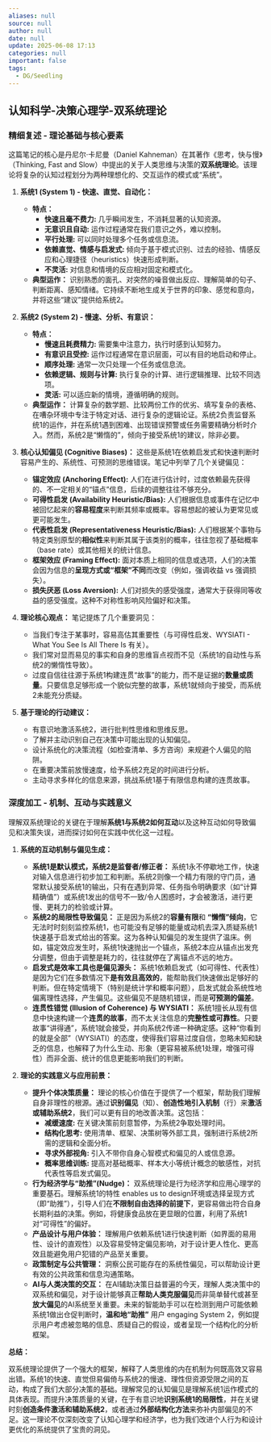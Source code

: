 ```yaml
---
aliases: null
source: null
author: null
date: null
update: 2025-06-08 17:13
categories: null
important: false
tags:
  - DG/Seedling
---
```


## 认知科学-决策心理学-双系统理论

### 精细复述 - 理论基础与核心要素

这篇笔记的核心是丹尼尔·卡尼曼（Daniel Kahneman）在其著作《思考，快与慢》（Thinking, Fast and Slow）中提出的关于人类思维与决策的**双系统理论**。该理论将复杂的认知过程划分为两种理想化的、交互运作的模式或“系统”。

1. **系统1 (System 1) - 快速、直觉、自动化：**
   - **特点：**
     - **快速且毫不费力:** 几乎瞬间发生，不消耗显著的认知资源。
     - **无意识且自动:** 运作过程通常在我们意识之外，难以控制。
     - **平行处理:** 可以同时处理多个任务或信息流。
     - **依赖直觉、情感与启发式:** 倾向于基于模式识别、过去的经验、情感反应和心理捷径（heuristics）快速形成判断。
     - **不灵活:** 对信息和情境的反应相对固定和模式化。
   - **典型运作：** 识别熟悉的面孔、对突然的噪音做出反应、理解简单的句子、判断距离、感知情绪。它持续不断地生成关于世界的印象、感觉和意向，并将这些“建议”提供给系统2。

2. **系统2 (System 2) - 慢速、分析、有意识：**
   - **特点：**
     - **慢速且耗费精力:** 需要集中注意力，执行时感到认知努力。
     - **有意识且受控:** 运作过程通常在意识层面，可以有目的地启动和停止。
     - **顺序处理:** 通常一次只处理一个任务或信息流。
     - **依赖逻辑、规则与计算:** 执行复杂的计算、进行逻辑推理、比较不同选项。
     - **灵活:** 可以适应新的情境，遵循明确的规则。
   - **典型运作：** 计算复杂的数学题、比较两份工作的优劣、填写复杂的表格、在嘈杂环境中专注于特定对话、进行复杂的逻辑论证。系统2负责监督系统1的运作，并在系统1遇到困难、出现错误预警或任务需要精确分析时介入。然而，系统2是“懒惰的”，倾向于接受系统1的建议，除非必要。

3. **核心认知偏见 (Cognitive Biases)：**
   这些是系统1在依赖启发式和快速判断时容易产生的、系统性、可预测的思维错误。笔记中列举了几个关键偏见：
   - **锚定效应 (Anchoring Effect):** 人们在进行估计时，过度依赖最先获得的、不一定相关的“锚点”信息，后续的调整往往不够充分。
   - **可得性启发 (Availability Heuristic/Bias):** 人们根据信息或事件在记忆中被回忆起来的**容易程度**来判断其频率或概率。容易想起的被认为更常见或更可能发生。
   - **代表性启发 (Representativeness Heuristic/Bias):** 人们根据某个事物与特定类别原型的**相似性**来判断其属于该类别的概率，往往忽视了基础概率（base rate）或其他相关的统计信息。
   - **框架效应 (Framing Effect):** 面对本质上相同的信息或选项，人们的决策会因为信息的**呈现方式或“框架”不同**而改变（例如，强调收益 vs 强调损失）。
   - **损失厌恶 (Loss Aversion):** 人们对损失的感受强度，通常大于获得同等收益的感受强度。这种不对称性影响风险偏好和决策。

4. **理论核心观点：**
   笔记提炼了几个重要洞见：
   - 当我们专注于某事时，容易高估其重要性（与可得性启发、WYSIATI - What You See Is All There Is 有关）。
   - 我们常对显而易见的事实和自身的思维盲点视而不见（系统1的自动性与系统2的懒惰性导致）。
   - 过度自信往往源于系统1构建连贯“故事”的能力，而不是证据的**数量或质量**。只要信息足够形成一个貌似完整的故事，系统1就倾向于接受，而系统2未能充分质疑。

5. **基于理论的行动建议：**
   - 有意识地激活系统2，进行批判性思维和思维反思。
   - 了解并主动识别自己在决策中可能出现的认知偏见。
   - 设计系统化的决策流程（如检查清单、多方咨询）来规避个人偏见的陷阱。
   - 在重要决策前放慢速度，给予系统2充足的时间进行分析。
   - 主动寻求多样化的信息来源，挑战系统1基于有限信息构建的连贯故事。

### 深度加工 - 机制、互动与实践意义

理解双系统理论的关键在于理解**系统1与系统2如何互动**以及这种互动如何导致偏见和决策失误，进而探讨如何在实践中优化这一过程。

1. **系统的互动机制与偏见生成：**
   - **系统1是默认模式，系统2是监督者/修正者：** 系统1永不停歇地工作，快速对输入信息进行初步加工和判断。系统2则像一个精力有限的守门员，通常默认接受系统1的输出，只有在遇到异常、任务指令明确要求（如“计算精确值”）或系统1发出的信号不一致/令人困惑时，才会被激活，进行更慢、更耗力的检验或计算。
   - **系统2的局限性导致偏见：** 正是因为系统2的**容量有限**和 **“懒惰”倾向**，它无法时时刻刻监控系统1，也可能没有足够的能量或动机去深入质疑系统1快速基于启发式给出的答案。这为各种认知偏见的发生提供了温床。例如，锚定效应发生时，系统1快速抛出一个锚点，系统2本应从锚点出发充分调整，但由于调整是耗力的，往往就停在了离锚点不远的地方。
   - **启发式是效率工具也是偏见源头：** 系统1依赖启发式（如可得性、代表性）是因为它们在多数情况下**是有效且高效的**，能帮助我们快速做出足够好的判断。但在特定情境下（特别是统计学和概率问题），启发式就会系统性地偏离理性选择，产生偏见。这些偏见不是随机错误，而是**可预测的偏差**。
   - **连贯性错觉 (Illusion of Coherence) 与 WYSIATI：** 系统1擅长从现有信息中快速构建一个**连贯的故事**，而不太关注信息的**完整性或可靠性**。只要故事“讲得通”，系统1就会接受，并向系统2传递一种确定感。这种“你看到的就是全部”（WYSIATI）的态度，使得我们容易过度自信，忽略未知和缺乏的信息，也解释了为什么生动、形象（更容易被系统1处理，增强可得性）而非全面、统计的信息更能影响我们的判断。

2. **理论的实践意义与应用前景：**
   - **提升个体决策质量：** 理论的核心价值在于提供了一个框架，帮助我们理解自身非理性的根源。通过**识别偏见**（知）、**创造性地引入机制**（行）来**激活或辅助系统2**，我们可以更有目的地改善决策。这包括：
     - **减缓速度:** 在关键决策前刻意暂停，为系统2争取处理时间。
     - **结构化思考:** 使用清单、框架、决策树等外部工具，强制进行系统2所需的逻辑和全面分析。
     - **寻求外部视角:** 引入不带你自身心智模式和偏见的人或信息源。
     - **概率思维训练:** 提高对基础概率、样本大小等统计概念的敏感性，对抗代表性等启发式偏见。
   - **行为经济学与“助推”(Nudge)：** 双系统理论是行为经济学和应用心理学的重要基石。理解系统1的特性 enables us to design环境或选择呈现方式（即“助推”），引导人们在**不限制自由选择的前提下**，更容易做出符合自身长期利益的决策。例如，将健康食品放在更显眼的位置，利用了系统1对“可得性”的偏好。
   - **产品设计与用户体验：** 理解用户依赖系统1进行快速判断（如界面的易用性、设计的直观性）以及容易受特定偏见影响，对于设计更人性化、更高效且能避免用户犯错的产品至关重要。
   - **政策制定与公共管理：** 洞察公民可能存在的系统性偏见，可以帮助设计更有效的公共政策和信息沟通策略。
   - **AI与人类决策的交互：** 在AI辅助决策日益普遍的今天，理解人类决策中的双系统和偏见，对于设计能够真正**帮助人类克服偏见**而非简单替代或甚至**放大偏见**的AI系统至关重要。未来的智能助手可以在检测到用户可能依赖系统1做出仓促判断时，**温和地“助推”** 用户 engaging System 2，例如提示用户考虑被忽略的信息、质疑自己的假设，或者呈现一个结构化的分析框架。

**总结：**

双系统理论提供了一个强大的框架，解释了人类思维的内在机制为何既高效又容易出错。系统1的快速、直觉但易偏倚与系统2的慢速、理性但资源受限之间的互动，构成了我们大部分决策的基础。理解常见的认知偏见是理解系统1运作模式的具体表现。而提升决策质量的关键，在于有意识地**识别系统1的局限性**，并在关键时刻**创造条件激活和辅助系统2**，或者通过**外部结构化方法**来弥补内部偏见的不足。这一理论不仅深刻改变了认知心理学和经济学，也为我们改进个人行为和设计更优化的系统提供了宝贵的洞见。
